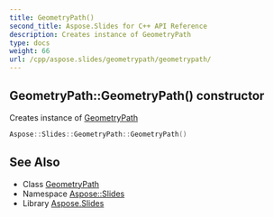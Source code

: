 ```yaml
---
title: GeometryPath()
second_title: Aspose.Slides for C++ API Reference
description: Creates instance of GeometryPath
type: docs
weight: 66
url: /cpp/aspose.slides/geometrypath/geometrypath/
---
```

## GeometryPath::GeometryPath() constructor


Creates instance of [GeometryPath](../)

```cpp
Aspose::Slides::GeometryPath::GeometryPath()
```

## See Also

* Class [GeometryPath](./)
* Namespace [Aspose::Slides](../)
* Library [Aspose.Slides](../../)